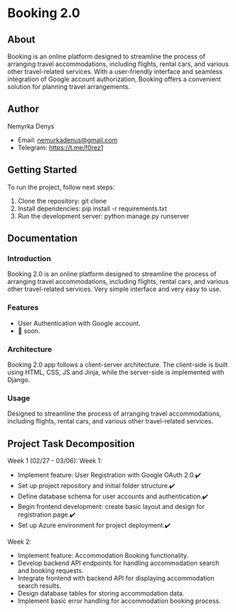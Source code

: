 # Booking 2.0

## About
Booking is an online platform designed to streamline the process of arranging travel accommodations, including flights, rental cars, and various other travel-related services. With a user-friendly interface and seamless integration of Google account authorization, Booking offers a convenient solution for planning travel arrangements.

## Author
Nemyrka Denys

- Email: nemurkadenus@gmail.com
- Telegram: https://t.me/f0rez1

## Getting Started

To run the project, follow next steps:

1. Clone the repository: git clone 
2. Install dependencies: pip install -r requirements.txt
3. Run the development server: python manage.py runserver

## Documentation
### Introduction
Booking 2.0 is an online platform designed to streamline the process of arranging travel accommodations, including flights, rental cars, and various other travel-related services. Very simple interface and very easy to use.

### Features
- User Authentication with Google account.
- 👀 soon.

### Architecture
Booking 2.0 app follows a client-server architecture. The client-side is built using HTML, CSS, JS and Jinja, while the server-side is implemented with Django.

### Usage
Designed to streamline the process of arranging travel accommodations, including flights, rental cars, and various other travel-related services. 

## Project Task Decomposition
Week 1 (02/27 - 03/06):️
Week 1:
- Implement feature: User Registration with Google OAuth 2.0.✔️
- Set up project repository and initial folder structure.✔️
- Define database schema for user accounts and authentication.✔️
- Begin frontend development: create basic layout and design for registration page.✔️
- Set up Azure environment for project deployment.✔️

Week 2:
- Implement feature: Accommodation Booking functionality.
- Develop backend API endpoints for handling accommodation search and booking requests.
- Integrate frontend with backend API for displaying accommodation search results.
- Design database tables for storing accommodation data.
- Implement basic error handling for accommodation booking process.
